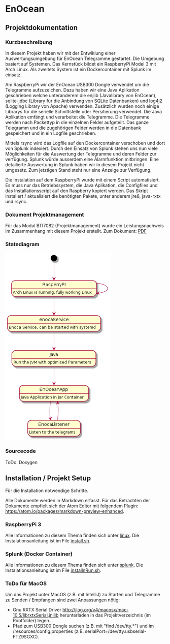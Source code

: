 # EnOcean

## Projektdokumentation

### Kurzbeschreibung
In diesem Projekt haben wir mit der Entwiklung einer Auswertungsumgebung für EnOcean Telegramme gestartet. Die Umgebung basiert auf Systemen. Das Kernstück bildet ein RaspberryPi Model 3 mit Arch Linux. Als zweitets System ist ein Dockercontainer mit Splunk im einsatz.

Am RaspberryPi wir der EnOcean USB300 Dongle verwendet um die Telegramme aufzuzeichen. Dazu haben wir eine Java Aplikation geschrieben welche unteranderem die enjlib (Javalibrary von EnOcean), sqlite-jdbc (Library für die Anbindung von SQLite Datenbanken) und log4j2 (Logging Library von Apache) verwenden. Zusätzlich wurden noch einige Librarys für die serielle Schnittstelle oder Persitierung verwendet. Die Java Aplikation emfängt und verarbeitet die Telegramme. Die Telegramme werden nach Packettyp in die einzelnen Felder aufgeteilt. Das ganze Telegramm und die zugehörigen Felder werden in die Datenbank gespeichert und in ein Logfile geschrieben.

Mittels rsync wird das Logfile auf den Dockercontainer verschoben und dort von Splunk indexiert. Durch den Einsatz von Splunk stehen uns nun viele Möglichkeiten für die Auswertung der Telegramme und deren Felder zur verfügung. Splunk würde ausserdem eine Alarmfunktion mitbringen. Eine detailierte Auswertung in Splunk haben wir in diesem Projekt nicht umgesetz. Zum jetztigen Stand steht nur eine Anzeige zur Verfügung.

Die Instalation auf dem RaspberryPi wurde mit einem Script automatisiert. Es muss nur das Betriebssystem, die Java Aplikation, die Configfiles und das Installationsscript auf den Raspberry kopiert werden. Das Skript instaliert / aktualisiert die benötigten Pakete, unter anderem jre8, java-rxtx und rsync.

### Dokument Projektmanagement
Für das Modul BTI7082 (Projektmanagement) wurde ein Leistungsnachweis im Zusammenhang mit diesem Projekt erstellt.
Zum Dokument: [PDF](/documentation/abgabe_projektmanagement.pdf)

### Statediagram
![Statediagram](/documentation/6_state_diagram.png)

### Sourcecode
ToDo: Doxygen


## Installation / Projekt Setup
Für die Installation notwendige Schritte.

Alle Dokumente werden in Markdown erfasst. Für das Betrachten der Dokumente empfielt sich der Atom Editor mit folgendem Plugin: https://atom.io/packages/markdown-preview-enhanced.

### RaspberryPi 3
Alle Informationen zu diesem Thema finden sich unter [linux](/linux/). Die Instalationsanleitung ist im File [install.sh]( /linux/install.sh).

### Splunk (Docker Container)
Alle Informationen zu diesem Thema finden sich unter [splunk](/splunk/). Die Instalationsanleitung ist im File [installnRun.sh]( /splunk/installnRun.sh).

### ToDo für MacOS
Um das Projekt unter MacOS (z.B. mit IntelliJ) zu Starten und Telegramme zu Senden / Empfangen sind zwei Anpassungen nötig:
* Gnu RXTX Serial Driver http://jlog.org/v4/macosx/mac-10.5/librxtxSerial.jnilib herunterladen in das Projektverzeichnis (im Rootfolder) legen.
* Pfad zum USB300 Dongle suchen (z.B. mit "find /dev/tty.*") und im /resources/config.properties  (z.B. serialPort=/dev/tty.usbserial-FTZ9SGXC).

